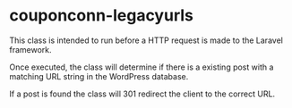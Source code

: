 # couponconn-legacyurls
 This class is intended to run before a HTTP request is made to the Laravel framework.
 
 Once executed, the class will determine if there is a existing post with a matching URL string in the WordPress database.
 
 If a post is found the class will 301 redirect the client to the correct URL. 
